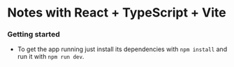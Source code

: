 # Notes with React + TypeScript + Vite

### Getting started

- To get the app running just install its dependencies with `npm install` and run it with `npm run dev`.
